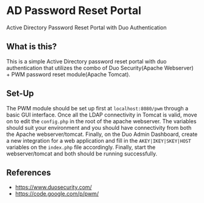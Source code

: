 # AD Password Reset Portal
Active Directory Password Reset Portal with Duo Authentication

What is this?
----
This is a simple Active Directory password reset portal with duo authentication that 
utilizes the combo of Duo Security(Apache Webserver) + PWM password reset module(Apache Tomcat).

Set-Up
----
The PWM module should be set up first at `localhost:8080/pwm` through a basic GUI interface. Once all the LDAP connectivity in Tomcat is valid,
move on to edit the `config.php` in the root of the apache webserver. The variables should suit your environment
and you should have connectivity from both the Apache webserver/tomcat. Finally, on the Duo Admin Dashboard,
create a new integration for a web application and fill in the `AKEY|IKEY|SKEY|HOST` variables on the `index.php`
file accordingly. Finally, start the webserver/tomcat and both should be running successfully. 

References
----
* https://www.duosecurity.com/
* https://code.google.com/p/pwm/
